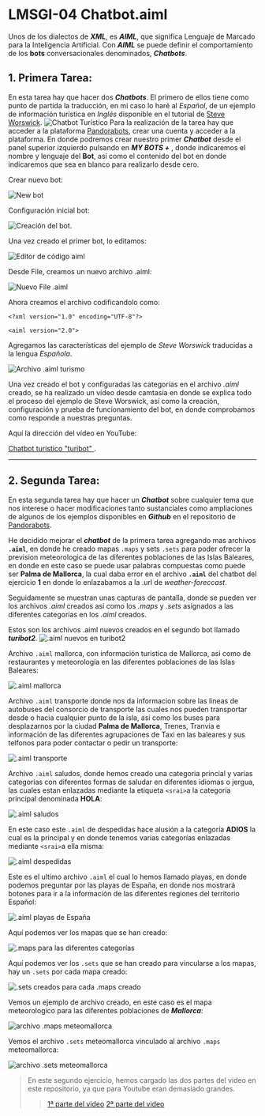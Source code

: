 # LMSGI-04 Chatbot.aiml

Unos de los dialectos de ***XML***, es ***AIML***, que significa Lenguaje de Marcado para la Inteligencia Artificial.
Con ***AIML*** se puede definir el comportamiento de los **bots** conversacionales denominados, ***Chatbots***.

 ## 1. Primera Tarea:
En esta tarea hay que hacer dos ***Chatbots***. El primero de ellos tiene como punto de partida la traducción, en mi caso lo haré al _Español_, de un ejemplo de información turística en _Inglés_ disponible en el tutorial de [Steve Worswick](https://medium.com/pandorabots-blog/aiml-tutorial-creating-a-context-aware-multi-functional-chatbot-e5e82c027a6a).
![Chatbot Turístico](https://github.com/andreshmb/LMSGI-04.github.io/blob/master/img/aiml-tutorial-steve-worswick.jpg)
Para la realización de la tarea hay que acceder a la plataforma [Pandorabots](https://home.pandorabots.com/home.html), crear una cuenta y acceder a la plataforma. En donde podremos crear nuestro primer ***Chatbot*** desde el panel superior izquierdo pulsando en ***MY BOTS +*** , donde indicaremos el nombre y lenguaje del **Bot**, así como el contenido del bot en donde indicaremos que sea en blanco para realizarlo desde cero.

Crear nuevo bot:


![New bot](https://github.com/andreshmb/LMSGI-04.github.io/blob/master/img/crear-bot.jpg)

Configuración inicial bot:


![Creación del bot](https://github.com/andreshmb/LMSGI-04.github.io/blob/master/img/crear-bot-turistico-simple.jpg).

Una vez creado el primer bot, lo editamos:

![Editor de código aiml](https://github.com/andreshmb/LMSGI-04.github.io/blob/master/img/editar-bot-code-editor.jpg)


Desde File, creamos un nuevo archivo .aiml:

![Nuevo File .aiml](https://github.com/andreshmb/LMSGI-04.github.io/blob/master/img/file-new-aiml.jpg)


Ahora creamos el archivo codificandolo como:

 `<?xml version="1.0" encoding="UTF-8"?>`

  `<aiml version="2.0">`

Agregamos las características del ejemplo de _Steve Worswick_ traducidas a la lengua _Española_.



![Archivo .aiml turismo](https://github.com/andreshmb/LMSGI-04.github.io/blob/master/img/aiml-turismo.jpg)

Una vez creado el bot y configuradas las categorías en el archivo _.aiml_ creado, se ha realizado un vídeo desde camtasia en donde se explica todo el proceso del ejemplo de Steve Worswick, así como la creación, configuración y prueba de funcionamiento del bot, en donde comprobamos como responde a nuestras preguntas.

Aquí la dirección del vídeo en YouTube:

[Chatbot turistico "turibot" ](https://www.youtube.com/watch?v=q4npW5NG2qE).

---


## 2. Segunda Tarea:
En esta segunda tarea hay que hacer un ***Chatbot*** sobre cualquier tema que nos interese o hacer modificaciones tanto sustanciales como ampliaciones de algunos de los ejemplos disponibles en ***Github*** en el repositorio de [Pandorabots](https://github.com/pandorabots/free-AIML).

He decidido mejorar el ***chatbot*** de la primera tarea agregando mas archivos **`.aiml`**, en donde he creado mapas `.maps` y sets `.sets` para poder ofrecer la prevision meteorologica de las diferentes poblaciones de las Islas Baleares, en donde en este caso se puede usar palabras compuestas como puede ser **Palma de Mallorca**, la cual daba error en el archivo **`.aiml`** del chatbot del ejercicio **1** en donde lo enlazabamos a la .url de *weather-foreccast*.

Seguidamente se muestran unas capturas de pantalla, donde se pueden ver los archivos *.aiml* creados así como los *.maps* y *.sets* asignados a las diferentes categorías en los *.aiml* creados.

Estos son los archivos .aiml nuevos creados en el segundo bot llamado ***turibot2***.
![`.aiml` nuevos en turibot2](https://github.com/andreshmb/LMSGI-04.github.io/blob/master/img/turibot2-aiml-nuevos1.jpg)

Archivo `.aiml` mallorca, con información turistica de Mallorca, asi como de restaurantes y meteorología en las diferentes poblaciones de las Islas Baleares:

![`.aiml` mallorca](https://github.com/andreshmb/LMSGI-04.github.io/blob/master/img/turibot2-aiml-mallorca.jpg)

Archivo `.aiml` transporte donde nos da informacion sobre las lineas de autobuses del consorcio de transporte las cuales nos pueden transportar desde o hacia cualquier punto de la isla, asi como los buses para desplazarnos por la ciudad **Palma de Mallorca**, Trenes, Tranvia e información de las diferentes agrupaciones de Taxi en las baleares y sus telfonos para poder contactar o pedir un transporte: 

![`.aiml` transporte](https://github.com/andreshmb/LMSGI-04.github.io/blob/master/img/turibot2-aiml-transporte-uso-maps-y-sets.jpg)

Archivo `.aiml` saludos, donde hemos creado una categoria princial y varias categorias con diferentes formas de saludar en diferentes idiomas o jergua, las cuales estan enlazadas mediante la etiqueta `<srai>`a la categoria principal denominada **HOLA**:

![`.aiml` saludos](https://github.com/andreshmb/LMSGI-04.github.io/blob/master/img/turibot2-aiml-saludos.jpg)
 
En este caso este `.aiml` de despedidas hace alusión a la categoría **ADIOS** la cual es la principal y en donde tenemos varias categorías enlazadas mediante `<srai>`a ella misma:

![`.aiml` despedidas](https://github.com/andreshmb/LMSGI-04.github.io/blob/master/img/turibot2-aiml-despedidas.jpg)

Este es el ultimo archivo `.aiml` el cual lo hemos llamado playas, en donde podemos preguntar por las playas de España, en donde nos mostrará botones para ir a la información de las diferentes regiones del territorio Español:

![`.aiml` playas de España](https://github.com/andreshmb/LMSGI-04.github.io/blob/master/img/turibot2-aiml-playas-todo-espa%C3%B1a.jpg)

Aquí podemos ver los mapas que se han creado:

![`.maps` para las diferentes categorías](https://github.com/andreshmb/LMSGI-04.github.io/blob/master/img/turibot2-aiml-maps-creados.jpg)

Aquí podemos ver los `.sets` que se han creado para vincularse a los mapas, hay un `.sets` por cada mapa creado:

![`.sets` creados para cada `.maps` creado](https://github.com/andreshmb/LMSGI-04.github.io/blob/master/img/turibot2-aiml-sets-creados.jpg)

Vemos un ejemplo de archivo creado, en este caso es el mapa meteorologico para las diferentes poblaciones de ***Mallorca***:

![archivo `.maps` meteomallorca](https://github.com/andreshmb/LMSGI-04.github.io/blob/master/img/turibot2-maps-meteomallorca.jpg)

Vemos el archivo `.sets` meteomallorca vinculado al archivo `.maps` meteomallorca:

![archivo `.sets` meteomallorca](https://github.com/andreshmb/LMSGI-04.github.io/blob/master/img/turibot2-sets-meteomallorca.jpg)


>En este segundo ejercicio, hemos cargado las dos partes del video en este repositorio, ya que para Youtube eran demasiado grandes.
>>[1ª parte del video](https://github.com/andreshmb/LMSGI-04.github.io/blob/master/video-mp4/turibot2-1/turibot2-1.mp4)
[2ª parte del video](https://github.com/andreshmb/LMSGI-04.github.io/blob/master/video-mp4/turibot2-2/turibot2-2.mp4)


<!--stackedit_data:
eyJoaXN0b3J5IjpbLTk0NjU3OTE2MywtNDQwOTMwNTE5LDQyND
E0MDE0NiwtMTE3MjM4NjQ2NiwtMjAxODQzNzA5NCwtOTg3MTI3
OTcyLDE2OTcxMDg2NzcsNjU3Mjk2MDUzLDQyNTcyNDk4LDk4MT
AxNDEwNl19
-->
